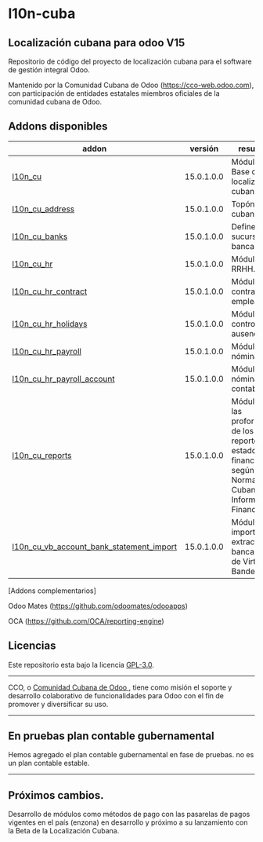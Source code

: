 
# l10n-cuba
## Localización cubana para odoo V15 

Repositorio de código del proyecto de localización cubana para el software de gestión integral Odoo. 

Mantenido por la Comunidad Cubana de Odoo (https://cco-web.odoo.com), con participación de entidades estatales miembros oficiales de la comunidad cubana de Odoo.

<!-- /!\ do not modify below this line -->

<!-- prettier-ignore-start -->

[//]: # (addons)

Addons disponibles
----------------
addon | versión | resumen
--- | --- | ---
[l10n_cu](l10n_cu/) | 15.0.1.0.0 | Módulo Base de la localización cubana.
[l10n_cu_address](l10n_cu_address/) | 15.0.1.0.0 | Topónimos cubanos.
[l10n_cu_banks](l10n_cu_banks/) | 15.0.1.0.0 | Define las sucursales bancarias.
[l10n_cu_hr](l10n_cu_hr/) |15.0.1.0.0 | Módulo de RRHH.
[l10n_cu_hr_contract](l10n_cu_hr_contract/) |15.0.1.0.0| Módulo de contratos de empleados. 
[l10n_cu_hr_holidays](l10n_cu_hr_holidays/) |15.0.1.0.0| Módulo de control de ausencias. 
[l10n_cu_hr_payroll](l10n_cu_hr_payroll/) |15.0.1.0.0| Módulo de nóminas.
[l10n_cu_hr_payroll_account](l10n_cu_hr_payroll_account/) |15.0.1.0.0| Módulo de nóminas con contabilidad.
[l10n_cu_reports](l10n_cu_reports/) |15.0.1.0.0| Módulo para las proformas de los reportes de estados financieros según las Normas Cubanas de Información Financiera.
[l10n_cu_vb_account_bank_statement_import](l10n_cu_reports/) |15.0.1.0.0| Módulo para importar extractos bancarios de Virtual Bandec.


[Addons complementarios]

Odoo Mates (https://github.com/odoomates/odooapps)

OCA (https://github.com/OCA/reporting-engine)

[//]: # (end addons)

<!-- prettier-ignore-end -->

## Licencias

Este repositorio esta bajo la licencia [GPL-3.0](LICENSE).

----

CCO,  o [Comunidad Cubana de Odoo ](http://cuban-community.cu/), tiene como misión el soporte y desarrollo colaborativo de funcionalidades para Odoo con el fin de promover y diversificar su uso.

----
## En pruebas plan contable gubernamental

Hemos agregado el plan contable gubernamental en fase de pruebas.
no es un plan contable estable.

----
## Próximos cambios.

Desarrollo de módulos como métodos de pago con las pasarelas de pagos vigentes en el país (enzona) en desarrollo y próximo a su lanzamiento con la Beta de la Localización Cubana. 
